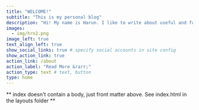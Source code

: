 ```yaml
---
title: "WELCOME!"
subtitle: "This is my personal blog"
description: "Hi! My name is Harun. I like to write about useful and fun things. I am an introvert, like to ask questions, and like to read. How about you?"
images:
  - img/hrn2.png
image_left: true
text_align_left: true
show_social_links: true # specify social accounts in site config
show_action_link: true
action_link: /about
action_label: "Read More &rarr;"
action_type: text # text, button
type: home
---
```


** index doesn't contain a body, just front matter above.
See index.html in the layouts folder **
